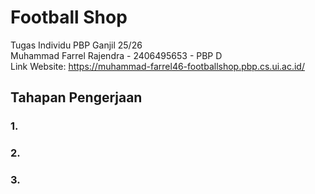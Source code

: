 # Football Shop
Tugas Individu PBP Ganjil 25/26  
Muhammad Farrel Rajendra - 2406495653 - PBP D  
Link Website: https://muhammad-farrel46-footballshop.pbp.cs.ui.ac.id/  

## Tahapan Pengerjaan  
### 1.  

### 2.  

### 3.  

